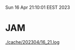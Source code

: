 Sun 16 Apr 21:10:01 EEST 2023
# JAM
<a href='./cache/202304/16_21.log'>./cache/202304/16_21.log</a>
